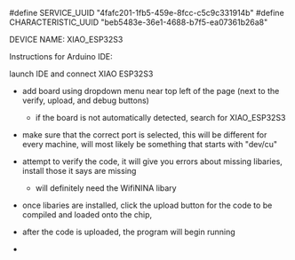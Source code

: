 #define SERVICE_UUID        "4fafc201-1fb5-459e-8fcc-c5c9c331914b"
#define CHARACTERISTIC_UUID "beb5483e-36e1-4688-b7f5-ea07361b26a8"

DEVICE NAME: XIAO_ESP32S3


Instructions for Arduino IDE: 

launch IDE and connect XIAO ESP32S3 
- add board using dropdown menu near top left of the page (next to the verify, upload, and debug buttons)
    - if the board is not automatically detected, search for XIAO_ESP32S3
- make sure that the correct port is selected, this will be different for every machine, will most likely be something that starts with "dev/cu"

- attempt to verify the code, it will give you errors about missing libaries, install those it says are missing
  - will definitely need the WifiNINA libary

- once libaries are installed, click the upload button for the code to be compiled and loaded onto the chip,
- after the code is uploaded, the program will begin running
- 
